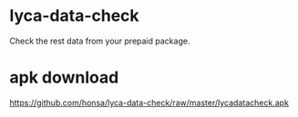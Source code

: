 # lyca-data-check
Check the rest data from your prepaid package.

# apk download
https://github.com/honsa/lyca-data-check/raw/master/lycadatacheck.apk
